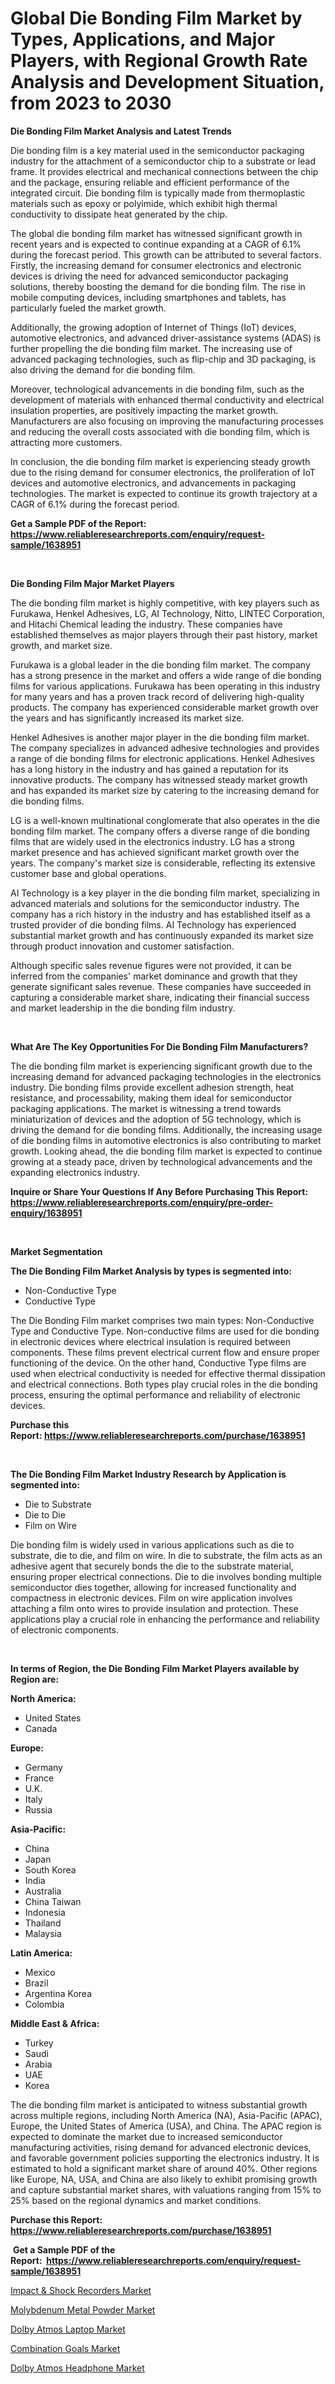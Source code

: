 <p><h1>Global Die Bonding Film Market by Types, Applications, and Major Players, with Regional Growth Rate Analysis and Development Situation, from 2023 to 2030</h1></p><p><strong>Die Bonding Film Market Analysis and Latest Trends</strong></p>
<p><p>Die bonding film is a key material used in the semiconductor packaging industry for the attachment of a semiconductor chip to a substrate or lead frame. It provides electrical and mechanical connections between the chip and the package, ensuring reliable and efficient performance of the integrated circuit. Die bonding film is typically made from thermoplastic materials such as epoxy or polyimide, which exhibit high thermal conductivity to dissipate heat generated by the chip.</p><p>The global die bonding film market has witnessed significant growth in recent years and is expected to continue expanding at a CAGR of 6.1% during the forecast period. This growth can be attributed to several factors. Firstly, the increasing demand for consumer electronics and electronic devices is driving the need for advanced semiconductor packaging solutions, thereby boosting the demand for die bonding film. The rise in mobile computing devices, including smartphones and tablets, has particularly fueled the market growth.</p><p>Additionally, the growing adoption of Internet of Things (IoT) devices, automotive electronics, and advanced driver-assistance systems (ADAS) is further propelling the die bonding film market. The increasing use of advanced packaging technologies, such as flip-chip and 3D packaging, is also driving the demand for die bonding film.</p><p>Moreover, technological advancements in die bonding film, such as the development of materials with enhanced thermal conductivity and electrical insulation properties, are positively impacting the market growth. Manufacturers are also focusing on improving the manufacturing processes and reducing the overall costs associated with die bonding film, which is attracting more customers.</p><p>In conclusion, the die bonding film market is experiencing steady growth due to the rising demand for consumer electronics, the proliferation of IoT devices and automotive electronics, and advancements in packaging technologies. The market is expected to continue its growth trajectory at a CAGR of 6.1% during the forecast period.</p></p>
<p><strong>Get a Sample PDF of the Report:&nbsp; <a href="https://www.reliableresearchreports.com/enquiry/request-sample/1638951">https://www.reliableresearchreports.com/enquiry/request-sample/1638951</a></strong></p>
<p>&nbsp;</p>
<p><strong>Die Bonding Film Major Market Players</strong></p>
<p><p>The die bonding film market is highly competitive, with key players such as Furukawa, Henkel Adhesives, LG, AI Technology, Nitto, LINTEC Corporation, and Hitachi Chemical leading the industry. These companies have established themselves as major players through their past history, market growth, and market size.</p><p>Furukawa is a global leader in the die bonding film market. The company has a strong presence in the market and offers a wide range of die bonding films for various applications. Furukawa has been operating in this industry for many years and has a proven track record of delivering high-quality products. The company has experienced considerable market growth over the years and has significantly increased its market size.</p><p>Henkel Adhesives is another major player in the die bonding film market. The company specializes in advanced adhesive technologies and provides a range of die bonding films for electronic applications. Henkel Adhesives has a long history in the industry and has gained a reputation for its innovative products. The company has witnessed steady market growth and has expanded its market size by catering to the increasing demand for die bonding films.</p><p>LG is a well-known multinational conglomerate that also operates in the die bonding film market. The company offers a diverse range of die bonding films that are widely used in the electronics industry. LG has a strong market presence and has achieved significant market growth over the years. The company's market size is considerable, reflecting its extensive customer base and global operations.</p><p>AI Technology is a key player in the die bonding film market, specializing in advanced materials and solutions for the semiconductor industry. The company has a rich history in the industry and has established itself as a trusted provider of die bonding films. AI Technology has experienced substantial market growth and has continuously expanded its market size through product innovation and customer satisfaction.</p><p>Although specific sales revenue figures were not provided, it can be inferred from the companies' market dominance and growth that they generate significant sales revenue. These companies have succeeded in capturing a considerable market share, indicating their financial success and market leadership in the die bonding film industry.</p></p>
<p>&nbsp;</p>
<p><strong>What Are The Key Opportunities For Die Bonding Film Manufacturers?</strong></p>
<p><p>The die bonding film market is experiencing significant growth due to the increasing demand for advanced packaging technologies in the electronics industry. Die bonding films provide excellent adhesion strength, heat resistance, and processability, making them ideal for semiconductor packaging applications. The market is witnessing a trend towards miniaturization of devices and the adoption of 5G technology, which is driving the demand for die bonding films. Additionally, the increasing usage of die bonding films in automotive electronics is also contributing to market growth. Looking ahead, the die bonding film market is expected to continue growing at a steady pace, driven by technological advancements and the expanding electronics industry.</p></p>
<p><strong>Inquire or Share Your Questions If Any Before Purchasing This Report: <a href="https://www.reliableresearchreports.com/enquiry/pre-order-enquiry/1638951">https://www.reliableresearchreports.com/enquiry/pre-order-enquiry/1638951</a></strong></p>
<p>&nbsp;</p>
<p><strong>Market Segmentation</strong></p>
<p><strong>The Die Bonding Film Market Analysis by types is segmented into:</strong></p>
<p><ul><li>Non-Conductive Type</li><li>Conductive Type</li></ul></p>
<p><p>The Die Bonding Film market comprises two main types: Non-Conductive Type and Conductive Type. Non-conductive films are used for die bonding in electronic devices where electrical insulation is required between components. These films prevent electrical current flow and ensure proper functioning of the device. On the other hand, Conductive Type films are used when electrical conductivity is needed for effective thermal dissipation and electrical connections. Both types play crucial roles in the die bonding process, ensuring the optimal performance and reliability of electronic devices.</p></p>
<p><strong>Purchase this Report:&nbsp;<a href="https://www.reliableresearchreports.com/purchase/1638951">https://www.reliableresearchreports.com/purchase/1638951</a></strong></p>
<p>&nbsp;</p>
<p><strong>The Die Bonding Film Market Industry Research by Application is segmented into:</strong></p>
<p><ul><li>Die to Substrate</li><li>Die to Die</li><li>Film on Wire</li></ul></p>
<p><p>Die bonding film is widely used in various applications such as die to substrate, die to die, and film on wire. In die to substrate, the film acts as an adhesive agent that securely bonds the die to the substrate material, ensuring proper electrical connections. Die to die involves bonding multiple semiconductor dies together, allowing for increased functionality and compactness in electronic devices. Film on wire application involves attaching a film onto wires to provide insulation and protection. These applications play a crucial role in enhancing the performance and reliability of electronic components.</p></p>
<p>&nbsp;</p>
<p><strong>In terms of Region, the Die Bonding Film Market Players available by Region are:</strong></p>
<p>
    <p> <strong> North America: </strong>
        <ul>
            <li>United States</li>
            <li>Canada</li>
        </ul>
        </p> 
    <p> <strong> Europe: </strong>
        <ul>
            <li>Germany</li>
            <li>France</li>
            <li>U.K.</li>
            <li>Italy</li>
            <li>Russia</li>
        </ul>
        </p> 
    <p> <strong> Asia-Pacific: </strong>
        <ul>
            <li>China</li>
            <li>Japan</li>
            <li>South Korea</li>
            <li>India</li>
            <li>Australia</li>
            <li>China Taiwan</li>
            <li>Indonesia</li>
            <li>Thailand</li>
            <li>Malaysia</li>
        </ul>
        </p> 
    <p> <strong> Latin America: </strong>
        <ul>
            <li>Mexico</li>
            <li>Brazil</li>
            <li>Argentina Korea</li>
            <li>Colombia</li>
        </ul>
        </p> 
    <p> <strong> Middle East & Africa: </strong>
        <ul>
            <li>Turkey</li>
            <li>Saudi</li>
            <li>Arabia</li>
            <li>UAE</li>
            <li>Korea</li>
        </ul>
    </p>
    </p>
<p><p>The die bonding film market is anticipated to witness substantial growth across multiple regions, including North America (NA), Asia-Pacific (APAC), Europe, the United States of America (USA), and China. The APAC region is expected to dominate the market due to increased semiconductor manufacturing activities, rising demand for advanced electronic devices, and favorable government policies supporting the electronics industry. It is estimated to hold a significant market share of around 40%. Other regions like Europe, NA, USA, and China are also likely to exhibit promising growth and capture substantial market shares, with valuations ranging from 15% to 25% based on the regional dynamics and market conditions.</p></p>
<p><strong>Purchase this Report: <a href="https://www.reliableresearchreports.com/purchase/1638951">https://www.reliableresearchreports.com/purchase/1638951</a></strong></p>
<p>&nbsp;<strong>Get a Sample PDF of the Report:&nbsp;&nbsp;<a href="https://www.reliableresearchreports.com/enquiry/request-sample/1638951">https://www.reliableresearchreports.com/enquiry/request-sample/1638951</a></strong></p>
<p><strong></strong></p>
<p><p><a href="https://medium.com/@joannebell6556/impact-amp-shock-recorders-market-the-key-to-successful-business-strategy-forecast-till-2030-e50f1f1241f3">Impact & Shock Recorders Market</a></p><p><a href="https://github.com/amonskiyk/Market-Research-Report-List-1/blob/main/molybdenum-metal-powder-market.md">Molybdenum Metal Powder Market</a></p><p><a href="https://medium.com/@vivianejast/dolby-atmos-laptop-nbsp-market-focuses-on-market-share-size-and-projected-forecast-till-2030-0e892d75dbe7">Dolby Atmos Laptop Market</a></p><p><a href="https://medium.com/@jasonmartin866/combination-goals-market-size-reveals-the-best-marketing-channels-in-global-industry-4ec33b1d8ab1">Combination Goals Market</a></p><p><a href="https://medium.com/@jensenklein/dolby-atmos-headphone-market-analysis-its-cagr-market-segmentation-and-global-industry-overview-375d40b56389">Dolby Atmos Headphone Market</a></p></p>